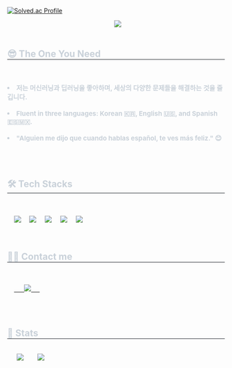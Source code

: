 [![Solved.ac Profile](http://mazassumnida.wtf/api/v2/generate_badge?boj=feid)](https://solved.ac/feid/)

<div align="center">
  <img src="https://capsule-render.vercel.app/api?type=waving&color=055deb&height=180&text=Bada&animation=fadeIn&fontColor=ffffff&fontSize=70" />
</div>

<div style="text-align: left;"> 
  <h2 style="border-bottom: 1px solid #21262d; color: #c9d1d9;"> 😎 The One You Need  </h2>  
  <div style="font-weight: 700; font-size: 15px; text-align: left; color: #c9d1d9;">
    <li>저는 머신러닝과 딥러닝을 좋아하며, 세상의 다양한 문제들을 해결하는 것을 즐깁니다.</li>
    <li>Fluent in three languages: Korean 🇰🇷, English 🇺🇸, and Spanish 🇪🇸🇲🇽.</li>
    <li>"Alguien me dijo que cuando hablas español, te ves más feliz." 😊</li>
  </div> 
</div>

<div style="text-align: left;">
  <h2 style="border-bottom: 1px solid #21262d; color: #c9d1d9;"> 🛠️ Tech Stacks </h2> <br> 
  <div style="text-align: left;">
    <img src="https://img.shields.io/badge/Python-3776AB?style=for-the-badge&logo=Python&logoColor=white">
    <img src="https://img.shields.io/badge/PyTorch-EE4C2C?style=for-the-badge&logo=PyTorch&logoColor=white">
    <img src="https://img.shields.io/badge/C++-00599C?style=for-the-badge&logo=C%2B%2B&logoColor=white">
    <img src="https://img.shields.io/badge/C-A8B9CC?style=for-the-badge&logo=C&logoColor=white">
    <img src="https://img.shields.io/badge/Java-007396?style=for-the-badge&logo=Java&logoColor=white">
    <br/>
  </div>
</div>

<div style="text-align: left;">
  <h2 style="border-bottom: 1px solid #21262d; color: #c9d1d9;"> 🧑‍💻 Contact me </h2> <br> 
  <div style="text-align: left;">
    <a href="mailto:1127bada@gmail.com">
      <img src="https://img.shields.io/badge/Gmail-EA4335?style=for-the-badge&logo=Gmail&logoColor=white&link=mailto:1127bada@gmail.com">
    </a>
  </div>  
  <br> 
</div>

<div style="text-align: left;"> 
  <h2 style="border-bottom: 1px solid #21262d; color: #c9d1d9;"> 🏅 Stats </h2> 
  <div style="display: flex; gap: 10px; align-items: flex-start;">
    <img src="https://github-readme-stats.vercel.app/api?username=vamosbada&custom_title=vamosbada's%20Github%20Stat&bg_color=180,000000,&title_color=000000&text_color=000000" />
    <img src="https://github-readme-stats.vercel.app/api/top-langs/?username=vamosbada&layout=compact&bg_color=180,000000,&title_color=000000&text_color=000000" />
  </div> 
</div>
